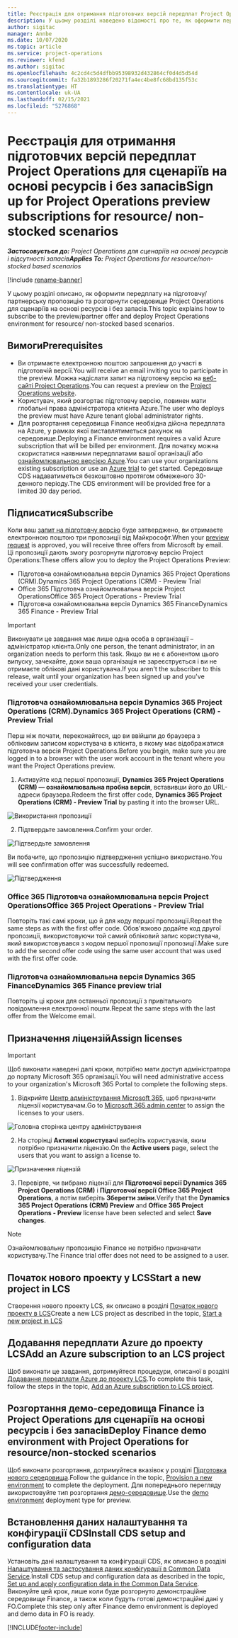 ```yaml
---
title: Реєстрація для отримання підготовчих версій передплат Project Operations для сценаріїв на основі ресурсів і без запасів
description: У цьому розділі наведено відомості про те, як оформити передплату та здійснити розгортання Project Operations для сценаріїв на основі ресурсів і без запасів.
author: sigitac
manager: Annbe
ms.date: 10/07/2020
ms.topic: article
ms.service: project-operations
ms.reviewer: kfend
ms.author: sigitac
ms.openlocfilehash: 4c2cd4c5d4dfbb95398932d432864cf0d4d5d54d
ms.sourcegitcommit: fa32b1893286f20271fa4ec4be8fc68bd135f53c
ms.translationtype: HT
ms.contentlocale: uk-UA
ms.lasthandoff: 02/15/2021
ms.locfileid: "5276868"
---
```

# <a name="sign-up-for-project-operations-preview-subscriptions-for-resource-non-stocked-scenarios"></a><span data-ttu-id="26b24-103">Реєстрація для отримання підготовчих версій передплат Project Operations для сценаріїв на основі ресурсів і без запасів</span><span class="sxs-lookup"><span data-stu-id="26b24-103">Sign up for Project Operations preview subscriptions for resource/ non-stocked scenarios</span></span>

<span data-ttu-id="26b24-104">_**Застосовується до:** Project Operations для сценаріїв на основі ресурсів і відсутності запасів_</span><span class="sxs-lookup"><span data-stu-id="26b24-104">_**Applies To:** Project Operations for resource/non-stocked based scenarios_</span></span>

[!include [rename-banner](~/includes/cc-data-platform-banner.md)]

<span data-ttu-id="26b24-105">У цьому розділі описано, як оформити передплату на підготовчу/партнерську пропозицію та розгорнути середовище Project Operations для сценаріїв на основі ресурсів і без запасів.</span><span class="sxs-lookup"><span data-stu-id="26b24-105">This topic explains how to subscribe to the preview/partner offer and deploy Project Operations environment for resource/ non-stocked based scenarios.</span></span>

## <a name="prerequisites"></a><span data-ttu-id="26b24-106">Вимоги</span><span class="sxs-lookup"><span data-stu-id="26b24-106">Prerequisites</span></span>

- <span data-ttu-id="26b24-107">Ви отримаєте електронною поштою запрошення до участі в підготовчій версії.</span><span class="sxs-lookup"><span data-stu-id="26b24-107">You will receive an email inviting you to participate in the preview.</span></span> <span data-ttu-id="26b24-108">Можна надіслати запит на підготовчу версію на [веб-сайті Project Operations](https://dynamics.microsoft.com/en-us/project-operations/overview/).</span><span class="sxs-lookup"><span data-stu-id="26b24-108">You can request a preview on the [Project Operations website](https://dynamics.microsoft.com/en-us/project-operations/overview/).</span></span>
- <span data-ttu-id="26b24-109">Користувач, який розгортає підготовчу версію, повинен мати глобальні права адміністратора клієнта Azure.</span><span class="sxs-lookup"><span data-stu-id="26b24-109">The user who deploys the preview must have Azure tenant global administrator rights.</span></span>
- <span data-ttu-id="26b24-110">Для розгортання середовища Finance необхідна дійсна передплата на Azure, у рамках якої виставлятиметься рахунок на середовище.</span><span class="sxs-lookup"><span data-stu-id="26b24-110">Deploying a Finance environment requires a valid Azure subscription that will be billed per environment.</span></span> <span data-ttu-id="26b24-111">Для початку можна скористатися наявними передплатами вашої організації або [ознайомлювальною версією Azure](https://azure.microsoft.com/en-us/free/).</span><span class="sxs-lookup"><span data-stu-id="26b24-111">You can use your organizations existing subscription or use an [Azure trial](https://azure.microsoft.com/en-us/free/) to get started.</span></span> <span data-ttu-id="26b24-112">Середовище CDS надаватиметься безкоштовно протягом обмеженого 30-денного періоду.</span><span class="sxs-lookup"><span data-stu-id="26b24-112">The CDS environment will be provided free for a limited 30 day period.</span></span>

## <a name="subscribe"></a><span data-ttu-id="26b24-113">Підписатися</span><span class="sxs-lookup"><span data-stu-id="26b24-113">Subscribe</span></span>

<span data-ttu-id="26b24-114">Коли ваш [запит на підготовчу версію](https://forms.office.com/FormsPro/Pages/ResponsePage.aspx?id=v4j5cvGGr0GRqy180BHbR56j8lZs0FdAvwT75_WNFyxUMkRDV1NYQU5TNjE2VjhKOVBUNVg2R0s1NC4u) буде затверджено, ви отримаєте електронною поштою три пропозиції від Майкрософт.</span><span class="sxs-lookup"><span data-stu-id="26b24-114">When your [preview request](https://forms.office.com/FormsPro/Pages/ResponsePage.aspx?id=v4j5cvGGr0GRqy180BHbR56j8lZs0FdAvwT75_WNFyxUMkRDV1NYQU5TNjE2VjhKOVBUNVg2R0s1NC4u) is approved, you will receive three offers from Microsoft by email.</span></span> <span data-ttu-id="26b24-115">Ці пропозиції дають змогу розгорнути підготовчу версію Project Operations:</span><span class="sxs-lookup"><span data-stu-id="26b24-115">These offers allow you to deploy the Project Operations Preview:</span></span>

- <span data-ttu-id="26b24-116">Підготовча ознайомлювальна версія Dynamics 365 Project Operations (CRM).</span><span class="sxs-lookup"><span data-stu-id="26b24-116">Dynamics 365 Project Operations (CRM) - Preview Trial</span></span>
- <span data-ttu-id="26b24-117">Office 365 Підготовча ознайомлювальна версія Project Operations</span><span class="sxs-lookup"><span data-stu-id="26b24-117">Office 365 Project Operations - Preview Trial</span></span>
- <span data-ttu-id="26b24-118">Підготовча ознайомлювальна версія Dynamics 365 Finance</span><span class="sxs-lookup"><span data-stu-id="26b24-118">Dynamics 365 Finance - Preview Trial</span></span>

> [!IMPORTANT]
> <span data-ttu-id="26b24-119">Виконувати це завдання має лише одна особа в організації – адміністратор клієнта.</span><span class="sxs-lookup"><span data-stu-id="26b24-119">Only one person, the tenant administrator, in an organization needs to perform this task.</span></span> <span data-ttu-id="26b24-120">Якщо ви не є абонентом цього випуску, зачекайте, доки ваша організація не зареєструється і ви не отримаєте облікові дані користувача.</span><span class="sxs-lookup"><span data-stu-id="26b24-120">If you aren't the subscriber to this release, wait until your organization has been signed up and you've received your user credentials.</span></span>

### <a name="dynamics-365-project-operations-crm---preview-trial"></a><span data-ttu-id="26b24-121">Підготовча ознайомлювальна версія Dynamics 365 Project Operations (CRM).</span><span class="sxs-lookup"><span data-stu-id="26b24-121">Dynamics 365 Project Operations (CRM) - Preview Trial</span></span> 

<span data-ttu-id="26b24-122">Перш ніж почати, переконайтеся, що ви ввійшли до браузера з обліковим записом користувача в клієнта, в якому має відображатися підготовча версія Project Operations.</span><span class="sxs-lookup"><span data-stu-id="26b24-122">Before you begin, make sure you are logged in to a browser with the user work account in the tenant where you want the Project Operations preview.</span></span>

1. <span data-ttu-id="26b24-123">Активуйте код першої пропозиції, **Dynamics 365 Project Operations (CRM) — ознайомлювальна пробна версія**, вставивши його до URL-адреси браузера.</span><span class="sxs-lookup"><span data-stu-id="26b24-123">Redeem the first offer code, **Dynamics 365 Project Operations (CRM) - Preview Trial** by pasting it into the browser URL.</span></span>

![Використання пропозиції](./media/16RedeemFirstOfferNew.png)

2. <span data-ttu-id="26b24-125">Підтвердьте замовлення.</span><span class="sxs-lookup"><span data-stu-id="26b24-125">Confirm your order.</span></span>

![Підтвердьте замовлення](./media/17ConfirmOrderNew.png)

<span data-ttu-id="26b24-127">Ви побачите, що пропозицію підтвердження успішно використано.</span><span class="sxs-lookup"><span data-stu-id="26b24-127">You will see confirmation offer was successfully redeemed.</span></span>

![Підтвердження](./media/18OrderConfirmationNew.png)

### <a name="office-365-project-operations---preview-trial"></a><span data-ttu-id="26b24-129">Office 365 Підготовча ознайомлювальна версія Project Operations</span><span class="sxs-lookup"><span data-stu-id="26b24-129">Office 365 Project Operations - Preview Trial</span></span>

<span data-ttu-id="26b24-130">Повторіть такі самі кроки, що й для коду першої пропозиції.</span><span class="sxs-lookup"><span data-stu-id="26b24-130">Repeat the same steps as with the first offer code.</span></span> <span data-ttu-id="26b24-131">Обов'язково додайте код другої пропозиції, використовуючи той самий обліковий запис користувача, який використовувався з кодом першої пропозиції пропозиції.</span><span class="sxs-lookup"><span data-stu-id="26b24-131">Make sure to add the second offer code using the same user account that was used with the first offer code.</span></span>

### <a name="dynamics-365-finance-preview-trial"></a><span data-ttu-id="26b24-132">Підготовча ознайомлювальна версія Dynamics 365 Finance</span><span class="sxs-lookup"><span data-stu-id="26b24-132">Dynamics 365 Finance preview trial</span></span>

<span data-ttu-id="26b24-133">Повторіть ці кроки для останньої пропозиції з привітального повідомлення електронної пошти.</span><span class="sxs-lookup"><span data-stu-id="26b24-133">Repeat the same steps with the last offer from the Welcome email.</span></span>

## <a name="assign-licenses"></a><span data-ttu-id="26b24-134">Призначення ліцензій</span><span class="sxs-lookup"><span data-stu-id="26b24-134">Assign licenses</span></span>

> [!IMPORTANT]
> <span data-ttu-id="26b24-135">Щоб виконати наведені далі кроки, потрібно мати доступ адміністратора до порталу Microsoft 365 організації.</span><span class="sxs-lookup"><span data-stu-id="26b24-135">You will need administrative access to your organization's Microsoft 365 Portal to complete the following steps.</span></span>

1. <span data-ttu-id="26b24-136">Відкрийте [Центр адміністрування Microsoft 365](https://portal.office.com/), щоб призначити ліцензії користувачам.</span><span class="sxs-lookup"><span data-stu-id="26b24-136">Go to [Microsoft 365 admin center](https://portal.office.com/) to assign the licenses to your users.</span></span>

![Головна сторінка центру адміністрування](./media/14AdminPortal.png)

2. <span data-ttu-id="26b24-138">На сторінці **Активні користувачі** виберіть користувачів, яким потрібно призначити ліцензію.</span><span class="sxs-lookup"><span data-stu-id="26b24-138">On the **Active users** page, select the users that you want to assign a license to.</span></span>

![Призначення ліцензій](./media/15AssignLicenses.png)

3. <span data-ttu-id="26b24-140">Перевірте, чи вибрано ліцензії для **Підготовчої версії Dynamics 365 Project Operations (CRM)** і **Підготовчої версії Office 365 Project Operations**, а потім виберіть **Зберегти зміни**.</span><span class="sxs-lookup"><span data-stu-id="26b24-140">Verify that the **Dynamics 365 Project Operations (CRM) Preview** and **Office 365 Project Operations - Preview** license have been selected and select **Save changes**.</span></span>

> [!NOTE]
> <span data-ttu-id="26b24-141">Ознайомлювальну пропозицію Finance не потрібно призначати користувачу.</span><span class="sxs-lookup"><span data-stu-id="26b24-141">The Finance trial offer does not need to be assigned to a user.</span></span>

## <a name="start-a-new-project-in-lcs"></a><span data-ttu-id="26b24-142">Початок нового проекту у LCS</span><span class="sxs-lookup"><span data-stu-id="26b24-142">Start a new project in LCS</span></span>

<span data-ttu-id="26b24-143">Створення нового проекту LCS, як описано в розділі [Початок нового проекту в LCS](create-lcs-project.md)</span><span class="sxs-lookup"><span data-stu-id="26b24-143">Create a new LCS project as described in the topic, [Start a new project in LCS](create-lcs-project.md)</span></span>

## <a name="add-an-azure-subscription-to-an-lcs-project"></a><span data-ttu-id="26b24-144">Додавання передплати Azure до проекту LCS</span><span class="sxs-lookup"><span data-stu-id="26b24-144">Add an Azure subscription to an LCS project</span></span>

<span data-ttu-id="26b24-145">Щоб виконати це завдання, дотримуйтеся процедури, описаної в розділі [Додавання передплати Azure до проекту LCS](resource-add-azure-subscription-lcs-project.md).</span><span class="sxs-lookup"><span data-stu-id="26b24-145">To complete this task, follow the steps in the topic, [Add an Azure subscription to LCS project](resource-add-azure-subscription-lcs-project.md).</span></span>

## <a name="deploy-finance-demo-environment-with-project-operations-for-resourcenon-stocked-scenarios"></a><span data-ttu-id="26b24-146">Розгортання демо-середовища Finance із Project Operations для сценаріїв на основі ресурсів і без запасів</span><span class="sxs-lookup"><span data-stu-id="26b24-146">Deploy Finance demo environment with Project Operations for resource/non-stocked scenarios</span></span>

<span data-ttu-id="26b24-147">Щоб виконати розгортання, дотримуйтеся вказівок у розділі [Підготовка нового середовища](resource-provision-new-environment.md).</span><span class="sxs-lookup"><span data-stu-id="26b24-147">Follow the guidance in the topic, [Provision a new environment](resource-provision-new-environment.md) to complete the deployment.</span></span> <span data-ttu-id="26b24-148">Для попереднього перегляду використовуйте тип розгортання [демо-середовище](https://docs.microsoft.com/dynamics365/fin-ops-core/dev-itpro/deployment/deploy-demo-environment).</span><span class="sxs-lookup"><span data-stu-id="26b24-148">Use the [demo environment](https://docs.microsoft.com/dynamics365/fin-ops-core/dev-itpro/deployment/deploy-demo-environment) deployment type for preview.</span></span> 

## <a name="install-cds-setup-and-configuration-data"></a><span data-ttu-id="26b24-149">Встановлення даних налаштування та конфігурації CDS</span><span class="sxs-lookup"><span data-stu-id="26b24-149">Install CDS setup and configuration data</span></span>

<span data-ttu-id="26b24-150">Установіть дані налаштування та конфігурації CDS, як описано в розділі [Налаштування та застосування даних конфігурації в Common Data Service](resource-apply-pro-setup-config-data.md).</span><span class="sxs-lookup"><span data-stu-id="26b24-150">Install CDS setup and configuration data as described in the topic, [Set up and apply configuration data in the Common Data Service](resource-apply-pro-setup-config-data.md).</span></span>
<span data-ttu-id="26b24-151">Виконуйте цей крок, лише коли буде розгорнуто демонстраційне середовище Finance, а також коли будуть готові демонстраційні дані у FO.</span><span class="sxs-lookup"><span data-stu-id="26b24-151">Complete this step only after Finance demo environment is deployed and demo data in FO is ready.</span></span>


[!INCLUDE[footer-include](../includes/footer-banner.md)]